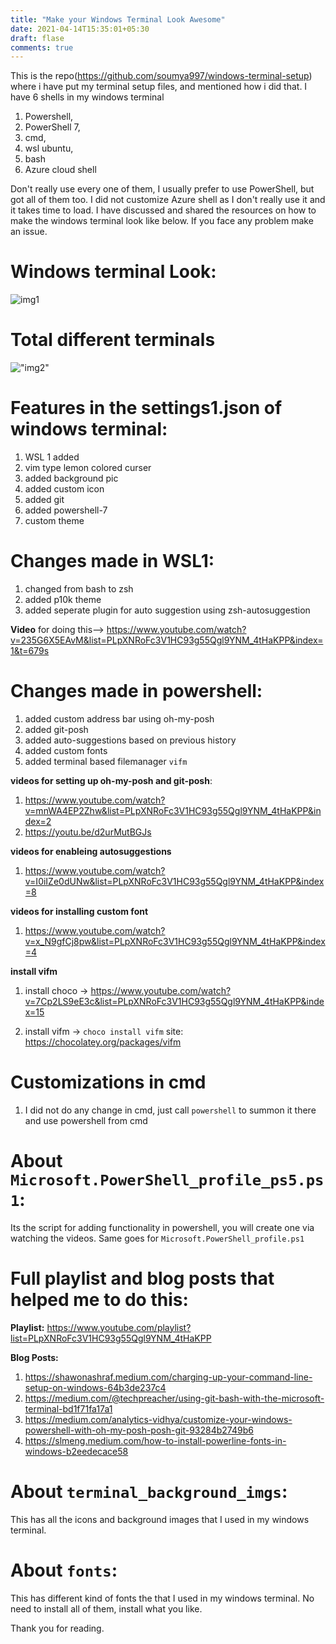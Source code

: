 ```yaml
---
title: "Make your Windows Terminal Look Awesome"
date: 2021-04-14T15:35:01+05:30
draft: flase
comments: true
---
```


This is the repo(https://github.com/soumya997/windows-terminal-setup) where i have put my terminal setup files, and mentioned how i did that. I have 6 shells in my windows terminal 
1. Powershell,
2. PowerShell 7,
3. cmd,
4. wsl ubuntu,
5. bash
6. Azure cloud shell


Don't really use every one of them, I usually prefer to use PowerShell, but got all of them too. I did not customize Azure shell as I don't really use it and it takes time to load. I have discussed and shared the resources on how to make the windows terminal look like below. If you face any problem make an issue.

# Windows terminal Look:

![img1](https://i.ibb.co/SPczSvm/3.png)

# Total different terminals
!["img2"](https://i.ibb.co/zGSMThk/4.jpg)

# Features in the settings1.json of windows terminal:
1. WSL 1 added 
2. vim type lemon colored curser
3. added background pic 
4. added custom icon
5. added git
6. added powershell-7
7. custom theme

# Changes made in WSL1:
1. changed from bash to zsh
2. added p10k theme
3. added seperate plugin for auto suggestion using zsh-autosuggestion

**Video** for doing this--> https://www.youtube.com/watch?v=235G6X5EAvM&list=PLpXNRoFc3V1HC93g55Qgl9YNM_4tHaKPP&index=1&t=679s

# Changes made in powershell:
1. added custom address bar using oh-my-posh
2. added git-posh
3. added auto-suggestions based on previous history
4. added custom fonts
5. added terminal based filemanager `vifm`

**videos for setting up oh-my-posh and git-posh**:
1. https://www.youtube.com/watch?v=mnWA4EP2Zhw&list=PLpXNRoFc3V1HC93g55Qgl9YNM_4tHaKPP&index=2
2. https://youtu.be/d2urMutBGJs

**videos for enableing autosuggestions**
1. https://www.youtube.com/watch?v=I0iIZe0dUNw&list=PLpXNRoFc3V1HC93g55Qgl9YNM_4tHaKPP&index=8

**videos for installing custom font**
1. https://www.youtube.com/watch?v=x_N9gfCj8pw&list=PLpXNRoFc3V1HC93g55Qgl9YNM_4tHaKPP&index=4

**install vifm**
1. install choco -> https://www.youtube.com/watch?v=7Cp2LS9eE3c&list=PLpXNRoFc3V1HC93g55Qgl9YNM_4tHaKPP&index=15

2. install vifm -> `choco install vifm` site: https://chocolatey.org/packages/vifm

# Customizations in cmd
1. I did not do any change in cmd, just call `powershell` to summon it there and use powershell from cmd

# About `Microsoft.PowerShell_profile_ps5.ps1`:
Its the script for adding functionality in powershell, you will create one via watching the videos.
Same goes for `Microsoft.PowerShell_profile.ps1`

# Full playlist and blog posts that helped me to do this:
**Playlist:** https://www.youtube.com/playlist?list=PLpXNRoFc3V1HC93g55Qgl9YNM_4tHaKPP

**Blog Posts:**
1. https://shawonashraf.medium.com/charging-up-your-command-line-setup-on-windows-64b3de237c4
2. https://medium.com/@techpreacher/using-git-bash-with-the-microsoft-terminal-bd1f71fa17a1
3. https://medium.com/analytics-vidhya/customize-your-windows-powershell-with-oh-my-posh-posh-git-93284b2749b6
4. https://slmeng.medium.com/how-to-install-powerline-fonts-in-windows-b2eedecace58

# About `terminal_background_imgs`:
This has all the icons and background images that I used in my windows terminal.

# About `fonts`:
This has different kind of fonts the that I used in my windows terminal. No need to install all of them, install what you like.

Thank you for reading.








